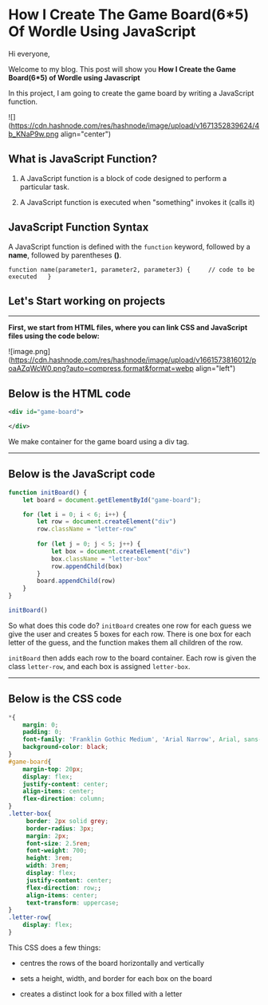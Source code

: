 # How I Create The Game Board(6*5) Of Wordle Using JavaScript

Hi everyone,

Welcome to my blog. This post will show you **How I Create the Game Board(6\*5) of Wordle using Javascript**  
  
In this project, I am going to create the game board by writing a JavaScript function.

![](https://cdn.hashnode.com/res/hashnode/image/upload/v1671352839624/4b_KNaP9w.png align="center")

  

## What is JavaScript Function?  

1.  A JavaScript function is a block of code designed to perform a particular task.
    
2.  A JavaScript function is executed when "something" invokes it (calls it)
    

## JavaScript Function Syntax

A JavaScript function is defined with the `function` keyword, followed by a **name**, followed by parentheses **()**.

`function name(parameter1, parameter2, parameter3) {     // code to be executed   }`

## **Let's Start working on projects**

* * *

**First, we start from HTML files, where you can link CSS and JavaScript files using the code below:**

![image.png](https://cdn.hashnode.com/res/hashnode/image/upload/v1661573816012/poaAZqWcW0.png?auto=compress,format&format=webp align="left")

## **Below is the HTML code**

```xml
<div id="game-board">

</div>
```

We make container for the game board using a div tag.

* * *

## Below is the JavaScript code

```javascript
function initBoard() {
    let board = document.getElementById("game-board");

    for (let i = 0; i < 6; i++) {
        let row = document.createElement("div")
        row.className = "letter-row"
        
        for (let j = 0; j < 5; j++) {
            let box = document.createElement("div")
            box.className = "letter-box"
            row.appendChild(box)
        }
        board.appendChild(row)
    }
}

initBoard()
```

So what does this code do? `initBoard` creates one row for each guess we give the user and creates 5 boxes for each row. There is one box for each letter of the guess, and the function makes them all children of the row.

`initBoard` then adds each row to the board container. Each row is given the class `letter-row`, and each box is assigned `letter-box`.

* * *

## **Below is the CSS code**

```css
*{
    margin: 0;
    padding: 0;
    font-family: 'Franklin Gothic Medium', 'Arial Narrow', Arial, sans-serif;
    background-color: black;
}
#game-board{
    margin-top: 20px;
    display: flex;
    justify-content: center;
    align-items: center;
    flex-direction: column;
}
.letter-box{
     border: 2px solid grey;
     border-radius: 3px;
     margin: 2px;
     font-size: 2.5rem;
     font-weight: 700;
     height: 3rem;
     width: 3rem;
     display: flex;
     justify-content: center;
     flex-direction: row;;
     align-items: center;
     text-transform: uppercase;
}
.letter-row{
    display: flex;
}
```

This CSS does a few things:

*   centres the rows of the board horizontally and vertically
    
*   sets a height, width, and border for each box on the board
    
*   creates a distinct look for a box filled with a letter